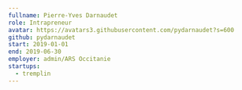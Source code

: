 ```yaml
---
fullname: Pierre-Yves Darnaudet
role: Intrapreneur
avatar: https://avatars3.githubusercontent.com/pydarnaudet?s=600
github: pydarnaudet
start: 2019-01-01
end: 2019-06-30
employer: admin/ARS Occitanie
startups:
  - tremplin
---
```

